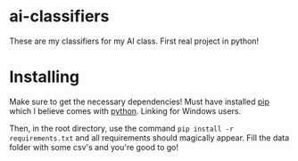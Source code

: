 # ai-classifiers
These are my classifiers for my AI class. First real project in python!

# Installing

Make sure to get the necessary dependencies! Must have installed [pip](https://chocolatey.org/packages/pip) 
which I believe comes with [python](https://chocolatey.org/packages/python). Linking for Windows users.

Then, in the root directory, use the command `pip install -r requirements.txt` and all requirements should
magically appear. Fill the data folder with some csv's and you're good to go!
